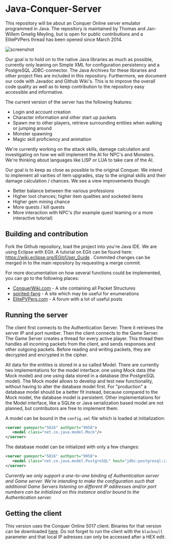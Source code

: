Java-Conquer-Server
===================
This repository will be about an Conquer Online server emulator programmed in Java. The repository is
maintained by Thomas and Jan-Willem Gmelig Meyling, but is open for public contributions and a ElitePVPers
thread has been opened since March 2014.

![screenshot](https://f.cloud.github.com/assets/3469492/2370007/b94dc976-a7f4-11e3-8288-3b444aef0ce9.jpg)

Our goal is to hold on to the native Java libraries as much as possible, currently only leaning on
Simple XML for configuration persistency and a PostgreSQL JDBC-connector. The Java Archives for these
libraries and other project files are included in this repository. Furthermore, we document our
code with Javadoc and Github Wiki's. This is to improve the overall code quality as well as to keep
contribution to the repository easy accessible and informative.

The current version of the server has the following features:
* Login and account creation
* Character information and other start up packets
* Spawn me to other players, retrieve surrounding entities when walking or jumping around
* Monster spawning
* Magic skill proficiency and animation

We're currently working on the attack skills, damage calculation and investigating on how we will
implement the AI for NPC's and Monsters. We're thinking about languages like LISP or LUA to take care
of the AI.

Our goal is to keep as close as possible to the original Conquer. We intend to implement all varities
of item upgrades, stay to the original skills and their damage calculation / chances. We see a view
improvements though:
* Better balance between the various professions
* Higher loot chances; higher item qualities and socketed items
* Higher gem mining chance
* More quests / kill quests
* More interaction with NPC's (for example quest teaming or a more interactive tutorial)

Building and contribution
-----
Fork the Github repository, load the project into you're Java IDE. We are using Eclipse with EGit.
A tutorial on EGit can be found here: https://wiki.eclipse.org/EGit/User_Guide . Commited changes
can be merged in to the main repository by requesting a merge commit.

For more documentation on how several functions could be implemented, you can go to the following
places:
* [ConquerWiki.com](http://conquerwiki.com/wiki/Main_Page) - A site containing all Packet Structures
* [spirited-fang](https://spirited-fang.wikispaces.com/) - A site which may be useful for enumerations
* [ElitePVPers.com](http://www.elitepvpers.com/forum/co2-pserver-discussions-questions/) - A forum with a lot of useful posts

Running the server
-----
The client first connects to the Authentication Server. There it retrieves the server IP and port number.
Then the client connects to the Game Server. The Game Server creates a thread for every active player.
This thread then handles all incoming packets from the client, and sends responses and other outgoing
packets. Before reading and writing packets, they are decrypted and encrypted in the cipher.

All data for the entities is stored in a so called Model. There are currently two implementations for
the model interface: one using Mock data (the Mock model) and one using data stored in a
database (the PostgreSQL model). The Mock model allows to develop and test new functionality, without
having to alter the database model first. For "production" a database model should be a better fit
instead, because compared to the Mock model, the database model is persistent. Other implementations
for the Model interface, like a SQLite or Java serialization based model are not planned, but
contributors are free to implement them.

A model can be bound in the `config.xml` file which is loaded at initialization:
```xml
<server gameport="5816" authport="9958">
   <model class="net.co.java.model.Mock"/>
</server>
```

The database model can be initialized with only a few changes:
```xml
<server gameport="5816" authport="9958">
   <model class="net.co.java.model.PostgreSQL" host="jdbc:postgresql://host:port/database" username="username" password="password"/>
</server>
```

*Currently we only support a one-to-one binding of Authentication server and Game server. We're
intending to make the configuration such that additional Game Servers listening on different IP addresses
and/or port numbers can be initialized on this instance and/or bound to the Authentication server.*

Getting the client
-----
This version uses the Conquer Online 5017 client. Binaries for that version can be downloaded [here](http://www.elitepvpers.com/forum/co2-pserver-guides-releases/1672967-downloads-popular-clients-list.html). Do not forget to run the client with the `blacknull` parameter and that local IP adresses can only be accessed after a HEX edit.
